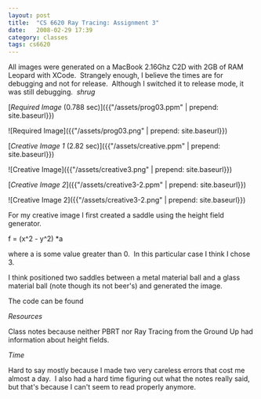```yaml
---
layout: post
title:  "CS 6620 Ray Tracing: Assignment 3"
date:   2008-02-29 17:39
category: classes
tags: cs6620 
---
```



All images were generated on a MacBook 2.16Ghz C2D with 2GB of RAM Leopard with XCode.&nbsp; Strangely enough, I believe the times are for debugging and not for release.&nbsp; Although I switched it to release mode, it was still debugging.&nbsp; *shrug*&nbsp;

[*Required Image* (0.788 sec)]({{"/assets/prog03.ppm" | prepend: site.baseurl}})

![Required Image]({{"/assets/prog03.png" | prepend: site.baseurl}})

[*Creative Image 1* (2.82 sec)]({{"/assets/creative.ppm" | prepend: site.baseurl}})

![Creative Image]({{"/assets/creative3.png" | prepend: site.baseurl}})

[*Creative Image 2*]({{"/assets/creative3-2.ppm" | prepend: site.baseurl}})

![Creative Image 2]({{"/assets/creative3-2.png" | prepend: site.baseurl}})

For my creative image I first created a saddle using the height field generator.

f = (x^2 - y^2) *a

where a is some value greater than 0.&nbsp; In this particular case I think I chose 3.

I think positioned two saddles between a metal material ball and a glass material ball (note though its not beer's) and generated the image. 

The code can be found <!--[[download:Assignment3.zip:text:here.:]]&nbsp;-->

*Resources*

Class notes because neither PBRT nor Ray Tracing from the Ground Up had information about height fields.

*Time*

Hard to say mostly because I made two very careless errors that cost me almost a day.&nbsp; I also had a hard time figuring out what the notes really said, but that's because I can't seem to read properly anymore.
